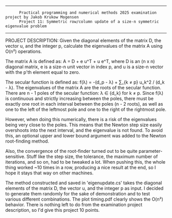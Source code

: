 -----------------------------------------------------------------------------------------------------------------
          Practical programming and numerical methods 2025 examination project by Jakob Krukow Mogensen
          Project 11: Symmetric row/column update of a size-n symmetric eigenvalue problem
-----------------------------------------------------------------------------------------------------------------

PROJECT DESCRIPTION:
Given the diagonal elements of the matrix D, the vector u, and the integer p,
calculate the eigenvalues of the matrix A using O(n²) operations.

The matrix A is defined as:
A = D + e u^T + u e^T, where
    D is an (n x n) diagonal matrix,
    e is a size-n unit vector in index p,
    and u is a size-n vector with the p'th element equal to zero.

The secular function is defined as:
    f(λ) = -(d_p - λ) + ∑_{k ≠ p} u_k^2 / (d_k - λ).
The eigenvalues of the matrix A are the roots of the secular function.
There are n - 1 poles of the secular function: λ ∈ {d_k} for k ≠ p.
Since f(λ) is continuous and strictly increasing between the poles,
there must be exactly one root in each interval between the poles (n - 2 roots), as well as one to the left of the leftmost pole and one to the right of the rightmost pole.

However, when doing this numerically, there is a risk of the eigenvalues being very close to the poles.
This means that the Newton step size easily overshoots into the next interval, and the eigenvalue is not found.
To avoid this, an optional upper and lower bound argument was added to the Newton root-finding method.

Also, the convergence of the root-finder turned out to be quite parameter-sensitive.
Stuff like the step size, the tolerance, the maximum number of iterations, and so on, had to be tweaked a lot.
When pushing this, the whole thing worked ~10 times in a row, producing a nice result at the end, so I hope it stays that way on other machines.

The method constructed and saved in 'eigenupdate.cs' takes the diagonal elements of the matrix D, the vector u, and the integer p as input.
I decided to generate them randomly for the sake of demonstration and to test various different combinations.
The plot timing.pdf clearly shows the O(n²) behavior.
There is nothing left to do from the examination project description, so I'd give this project 10 points.